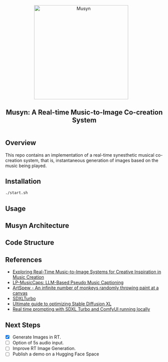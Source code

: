 <div align="center" style="display: flex; justify-content: center; align-items: center; text-align: center;">
  <a href="https://github.com/trekar99/musyn" style="margin-right: 20px; text-decoration: none; display: flex; align-items: center;">
    <img src="https://github.com/user-attachments/assets/b7a19a44-37f9-4245-9b43-499e3bdc7025" alt="Musyn" width="300">
  </a>
</div>
<div align="center" style="display: flex; justify-content: center; align-items: center; text-align: center;">
    <h2>
    Musyn: A Real-time Music-to-Image Co-creation System
    </h2>
</div>

## Overview
This repo contains an implementation of a real-time synesthetic musical co-creation system, that is, instantaneous generation of images based on the music being played. 

## Installation
```bash
./start.sh
```

## Usage

## Musyn Architecture

## Code Structure

## References
- [Exploring Real-Time Music-to-Image Systems for Creative Inspiration in Music Creation](https://arxiv.org/html/2407.05584v1#Sx3)
- [LP-MusicCaps: LLM-Based Pseudo Music Captioning](https://github.com/seungheondoh/lp-music-caps)
- [ArtSpew - An infinite number of monkeys randomly throwing paint at a canvas](https://github.com/aifartist/ArtSpew/)
- [SDXLTurbo](https://static1.squarespace.com/static/6213c340453c3f502425776e/t/65663480a92fba51d0e1023f/1701197769659/adversarial_diffusion_distillation.pdf)
- [Ultimate guide to optimizing Stable Diffusion XL](https://www.felixsanz.dev/articles/ultimate-guide-to-optimizing-stable-diffusion-xl)
- [Real time prompting with SDXL Turbo and ComfyUI running locally](https://www.reddit.com/r/StableDiffusion/comments/1869cnk/real_time_prompting_with_sdxl_turbo_and_comfyui/)

## Next Steps
- [x] Generate Images in RT. 
- [ ] Option of 5s audio input.
- [ ] Improve RT Image Generation.
- [ ] Publish a demo on a Hugging Face Space
